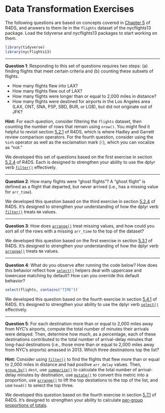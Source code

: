Data Transformation Exercises
================

The following questions are based on concepts covered in
[Chapter 5](https://r4ds.had.co.nz/transform.html) of R4DS, and answers
to them lie in the `flights` dataset of the nycflights13 package. Load
the tidyverse and nycflights13 packages to start working on them.

``` r
library(tidyverse)
library(nycflights13)
```

-----

**Question 1**: Responding to this set of questions requires two steps:
(a) finding flights that meet certain criteria and (b) counting these
subsets of flights.

  - How many flights flew into LAX?
  - How many flights flew out of LAX?
  - How many flights were longer than or equal to 2,000 miles in
    distance?
  - How many flights were destined for airports in the Los Angeles area
    (LAX, ONT, SNA, PSP, SBD, BUR, or LGB), but did not originate out of
    JFK?

**Hint:** For each question, consider filtering the `flights` dataset,
then counting the number of rows that remain using `nrow()`. You might
find it helpful to revisit section
[5.2.1](https://r4ds.had.co.nz/transform.html#comparisons) of R4DS,
which is where Hadley and Garrett review comparison operators. For the
fourth question, consider using the `%in%` operator as well as the
exclamation mark (`!`), which you can vocalize as “not.”

We developed this set of questions based on the first exercise in
section [5.2.4](http://r4ds.had.co.nz/transform.html#exercises-7) of
R4DS. Each is designed to strengthen your ability to use the dplyr verb
[`filter()`](http://r4ds.had.co.nz/transform.html#filter-rows-with-filter)
effectively.

-----

**Question 2**: How many flights were “ghost flights”? A “ghost flight”
is defined as a flight that departed, but never arrived (i.e., has a
missing value for `arr_time`).

We developed this question based on the third exercise in section
[5.2.4](http://r4ds.had.co.nz/transform.html#exercises-7) of R4DS. It’s
designed to strengthen your understanding of how the dplyr verb
[`filter()`](http://r4ds.had.co.nz/transform.html#filter-rows-with-filter)
treats `NA` values.

-----

**Question 3**: How does
[`arrange()`](http://r4ds.had.co.nz/transform.html#arrange-rows-with-arrange)
treat missing values, and how could you sort all of the rows with a
missing `arr_time` to the top of the dataset?

We developed this question based on the first exercise in section
[5.3.1](http://r4ds.had.co.nz/transform.html#exercises-8) of R4DS. It’s
designed to strengthen your understanding of how the dplyr verb
[`arrange()`](http://r4ds.had.co.nz/transform.html#arrange-rows-with-arrange)
treats `NA` values.

-----

**Question 4**: What do you observe after running the code below? How
does this behavior reflect how
[`select()`](http://r4ds.had.co.nz/transform.html#select-columns-with-select)
helpers deal with uppercase and lowercase matching by default? How can
you override this default behavior?

``` r
select(flights, contains("TIME"))`
```

We developed this question based on the fourth exercise in section
[5.4.1](http://r4ds.had.co.nz/transform.html#exercises-9) of R4DS. It’s
designed to strengthen your ability to use the dplyr verb
[`select()`](http://r4ds.had.co.nz/transform.html#select-columns-with-select)
effectively.

-----

**Question 5**: For each destination more than or equal to 2,000 miles
away from NYC’s airports, compute the total number of minutes their
arrivals were delayed. Then, determine how much, as a percentage, each
of these destinations contributed to the total number of arrival-delay
minutes that long-haul destinations (i.e., those more than or equal to
2,000 miles away from NYC’s airports) amassed in 2013. Which three
destinations top the list?

**Hint:** Consider using
[`filter()`](http://r4ds.had.co.nz/transform.html#filter-rows-with-filter)
to find the flights that flew more than or equal to 2,000 miles in
distance and had positive `arr_delay` values. Then,
[`group_by()`](http://r4ds.had.co.nz/transform.html#grouped-summaries-with-summarise)
`dest`, use
[`summarize()`](http://r4ds.had.co.nz/transform.html#grouped-summaries-with-summarise)
to calculate the total number of arrival-delay minutes by destination,
use
[`mutate()`](http://r4ds.had.co.nz/transform.html#add-new-variables-with-mutate)
to convert this metric into a proportion, use
[`arrange()`](http://r4ds.had.co.nz/transform.html#arrange-rows-with-arrange)
to lift the top destiations to the top of the list, and use `head()` to
select the top three.

We developed this question based on the fourth exercise in section
[5.7.1](http://r4ds.had.co.nz/transform.html#exercises-12) of R4DS. It’s
designed to strengthen your ability to calculate [per-group proportions
of
totals](http://r4ds.had.co.nz/transform.html#grouped-mutates-and-filters).
